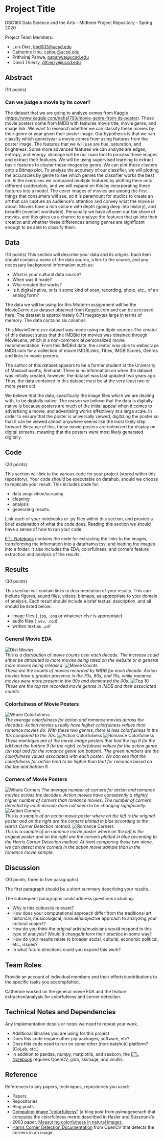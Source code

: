 # Project Title

DSC160 Data Science and the Arts - Midterm Project Repository - Spring 2020

Project Team Members: 
- Luis Diaz, lmd003@ucsd.edu
- Catherine Hou, cahou@ucsd.edu
- Prithviraj Pahwa, pspahwa@ucsd.edu
- David Thierry, dthierry@ucsd.edu

## Abstract

(10 points) 

### Can we judge a movie by its cover?

The dataset that we are going to analyze comes from Kaggle (https://www.kaggle.com/neha1703/movie-genre-from-its-poster). These movie posters come from IMDB with features movie title, movie genre, and image link. We want to research whether we can classify these movies by their genre or year given their poster image. Our hypothesis is that we can classify which genre/year a movie comes from using features from the poster image. The features that we will use are hue, saturation, and brightness. Some more advanced features we can analyze are edges, entropy, and energy. skimage will be our main tool to process these images and extract their features. We will be using supervised learning to extract basic features to cluster these images by genre. We can plot these clusters onto a Bitmap plot. To analyze the accuracy of our classifier, we will plotting the accuracies by genre to see which genres the classifier works the best on. In the exercises we compared multiple features by plotting them onto different scatterplots, and we will expand on this by incorporating these features into a model. 
The cover images of movies are among the first things that consumers will see, so it is paramount for studios to create an art that can capture an audience's attention and convey what the movie is about. Movies have a rich culture with depth (going deep into history), and breadth (revelant worldwide). Personally we have all seen our fair share of movies, and this gives us a chance to analyze the features that go into their creation and whether these differences among genres are significant enough to be able to classify them.

## Data

(10 points) 
This section will describe your data and its origins. Each item should contain a name of the data source, a link to the source, and any necessary background information such as:
- What is your cultural data source? 
- When was it made? 
- Who created the works? 
- Is it digital native, or is it some kind of scan, recording, photo, etc., of an analog form? 

The data we will be using for this Midterm assignment will be the  MovieGenre.csv dataset obtained from Kaggle.com and can be accessed here. The dataset is approximately 8.71 megabytes large in terms of memory. The data contains six columns: 

This MovieGenre.csv dataset was made using multiple sources.The creator of this dataset states that the IMDBid for movies was obtained through MovieLens, which is a non-commercial personalized movie recommendation. From this IMDBid data, the creator was able to webscrape IMDB.com for a collection of movie IMDBLinks, Titles, IMDB Scores, Genres and links to movie posters.

The author of this dataset appears to be a former student at the University of Massachusetts, Amhurst. There is no information on when the dataset was initially created, however, the dataset was last updated two years ago. Thus, the data contained in this dataset must be at the very least two or more years old.  

We believe that the data, specifically the image files which we are dealing with, to be digitally native. The reason we believe that the data is digitally native is because posters are much of the initial appeal when it comes to advertising a movie, and advertising works effectively at a large scale. In order to ensure that the poster is universally viewed, digitizing the poster so that it can be viewed almost anywhere seems like the most likely step forward. Because of this, these movie posters are optimized for display on digital screens, meaning that the posters were most likely generated digitally. 


## Code

(20 points)

This section will link to the various code for your project (stored within this repository). Your code should be executable on datahub, should we choose to replicate your result. This includes code for: 

- data acquisition/scraping
- cleaning
- analysis
- generating results. 

Link each of your notebooks or .py files within this section, and provide a brief explanation of what the code does. Reading this section we should have a sense of how to run your code.

[ETL Notebook](etl.ipynb) contains the code for extracting the links to the images, transforming the information into a dataframe/csv, and loading the images into a folder. It also includes the EDA, colorfulness, and corners feature extraction and analysis of the results.

## Results

(30 points) 

This section will contain links to documentation of your results. This can include figures, sound files, videos, bitmaps, as appropriate to your domain of analysis. Each result should include a brief textual description, and all should be listed below: 

- image files (`.jpg`, `.png` or whatever else is appropriate)
- audio files (`.wav`, `.mp3`)
- written text as `.pdf`

### General Movie EDA
![Dist Movies](results/dist_of_movies_over_each_decade.jpg)
<br>
*This is a distribution of movie counts over each decade. The increase could either be attributed to more movies being rated on the website or in general more movies being released.*
![Movie Counts](results/counts_of_movies_per_genre.jpg)
<br>
*These are the counts of movies recorded by IMDB for each decade. Action movies have a greater presence in the 70s, 80s, and 10s, while romance movies were more present in the 90s and dominated the 00s.*
![Top 10](results/top_ten_genres.jpg)
<br>
*These are the top ten recorded movie genres in IMDB and their associated counts.*

### Colorfulness of Movie Posters
![Whole Colorfulness](results/colorfulness.jpg)
<br>
*The average colorfulness for action and romance movies across the decades. Action movies usually have higher colorfulness values than romance movies do. With these two genres, there is less colorfulness in the 10s compared to the 70s.*
![Action Colorfulness](results/action_colorfulness.jpg)
![Romance Colorfulness](results/romance_colorfulness.jpg)
*These montages are of the movie image posters that had the top 9 (to the left) and the bottom 9 (to the right) colorfulness values for the action genre (on top) and for the romance genre (on bottom). The green numbers are the colorfulness values associated with each poster. We can see that the colorfulness for action tend to be higher than that for romance based on the top and bottom 9.*

### Corners of Movie Posters
![Whole Corners](results/corners.jpg)
*The average number of corners for action and romance movies across the decades. Action movies have consistently a slightly higher number of corners than romance movies. The number of corners detected by each decade does not seem to be changing significantly.*
![Action Corners](results/action_corners.jpg)
<br>
*This is a sample of an action movie poster where on the left is the original poster and on the right are the corners plotted in blue according to the Harris Corner Detection method.*
![Romance Corners](results/romance_corners.jpg)
<br>
*This is a sample of an romance movie poster where on the left is the original poster and on the right are the corners plotted in blue according to the Harris Corner Detection method. At least comparing these two alone, we can detect more corners in the action movie sample than in the romance movie sample.*

## Discussion

(30 points, three to five paragraphs)

The first paragraph should be a short summary describing your results.

The subsequent paragraphs could address questions including:
- Why is this culturally relevant?
- How does your computational approach differ from the traditional art historical, musicological, manuel/subjective approach to analyzing your cultural subject? 
- How do you think the original artists/musicians would respond to this type of analysis? Would it change/inform their practice in some way?
- How do your results relate to broader social, cultural, economic political, etc., issues? 
- In what future directions could you expand this work?

## Team Roles

Provide an account of individual members and their efforts/contributions to the specific tasks you accomplished.

Catherine worked on the general movie EDA and the feature extraction/analysis for colorfulness and corner detection.

## Technical Notes and Dependencies

Any implementation details or notes we need to repeat your work. 
- Additional libraries you are using for this project
- Does this code require other pip packages, software, etc?
- Does this code need to run on some other (non-datahub) platform? (CoLab, etc.)
- In addition to pandas, numpy, matplotlib, and seaborn, the [ETL Notebook](etl.ipynb) requires OpenCV, glob, skimage, and imutils.

## Reference

References to any papers, techniques, repositories you used:
- Papers
- Repositories
- Blog posts
- [Computing image "colorfulness"](https://www.pyimagesearch.com/2017/06/05/computing-image-colorfulness-with-opencv-and-python/) (a blog post from pyimageserach that computes the colorfulness metric described in  Hasler and Süsstrunk’s 2003 paper, [Measuring colorfulness in natural images.](https://infoscience.epfl.ch/record/33994/files/HaslerS03.pdf) 
- [Harris Corner Detection Documentation](https://opencv-python-tutroals.readthedocs.io/en/latest/py_tutorials/py_feature2d/py_features_harris/py_features_harris.html) from OpenCV that detects the corners in an image.
